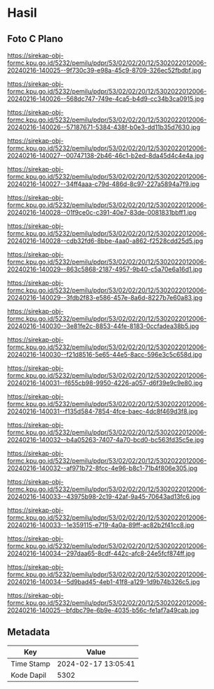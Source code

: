 # Hasil

## Foto C Plano

https://sirekap-obj-formc.kpu.go.id/5232/pemilu/pdpr/53/02/02/20/12/5302022012006-20240216-140025--9f730c39-e98a-45c9-8709-326ec52fbdbf.jpg

https://sirekap-obj-formc.kpu.go.id/5232/pemilu/pdpr/53/02/02/20/12/5302022012006-20240216-140026--568dc747-749e-4ca5-b4d9-cc34b3ca0915.jpg

https://sirekap-obj-formc.kpu.go.id/5232/pemilu/pdpr/53/02/02/20/12/5302022012006-20240216-140026--57187671-5384-438f-b0e3-dd11b35d7630.jpg

https://sirekap-obj-formc.kpu.go.id/5232/pemilu/pdpr/53/02/02/20/12/5302022012006-20240216-140027--00747138-2b46-46c1-b2ed-8da45d4c4e4a.jpg

https://sirekap-obj-formc.kpu.go.id/5232/pemilu/pdpr/53/02/02/20/12/5302022012006-20240216-140027--34ff4aaa-c79d-486d-8c97-227a5894a7f9.jpg

https://sirekap-obj-formc.kpu.go.id/5232/pemilu/pdpr/53/02/02/20/12/5302022012006-20240216-140028--01f9ce0c-c391-40e7-83de-0081831bbff1.jpg

https://sirekap-obj-formc.kpu.go.id/5232/pemilu/pdpr/53/02/02/20/12/5302022012006-20240216-140028--cdb32fd6-8bbe-4aa0-a862-f2528cdd25d5.jpg

https://sirekap-obj-formc.kpu.go.id/5232/pemilu/pdpr/53/02/02/20/12/5302022012006-20240216-140029--863c5868-2187-4957-9b40-c5a70e6a16d1.jpg

https://sirekap-obj-formc.kpu.go.id/5232/pemilu/pdpr/53/02/02/20/12/5302022012006-20240216-140029--3fdb2f83-e586-457e-8a6d-8227b7e60a83.jpg

https://sirekap-obj-formc.kpu.go.id/5232/pemilu/pdpr/53/02/02/20/12/5302022012006-20240216-140030--3e81fe2c-8853-44fe-8183-0ccfadea38b5.jpg

https://sirekap-obj-formc.kpu.go.id/5232/pemilu/pdpr/53/02/02/20/12/5302022012006-20240216-140030--f21d8516-5e65-44e5-8acc-596e3c5c658d.jpg

https://sirekap-obj-formc.kpu.go.id/5232/pemilu/pdpr/53/02/02/20/12/5302022012006-20240216-140031--f655cb98-9950-4226-a057-d6f39e9c9e80.jpg

https://sirekap-obj-formc.kpu.go.id/5232/pemilu/pdpr/53/02/02/20/12/5302022012006-20240216-140031--f135d584-7854-4fce-baec-4dc8f469d3f8.jpg

https://sirekap-obj-formc.kpu.go.id/5232/pemilu/pdpr/53/02/02/20/12/5302022012006-20240216-140032--b4a05263-7407-4a70-bcd0-bc563fd35c5e.jpg

https://sirekap-obj-formc.kpu.go.id/5232/pemilu/pdpr/53/02/02/20/12/5302022012006-20240216-140032--af971b72-8fcc-4e96-b8c1-71b4f806e305.jpg

https://sirekap-obj-formc.kpu.go.id/5232/pemilu/pdpr/53/02/02/20/12/5302022012006-20240216-140033--43975b98-2c19-42af-9a45-70643ad13fc6.jpg

https://sirekap-obj-formc.kpu.go.id/5232/pemilu/pdpr/53/02/02/20/12/5302022012006-20240216-140033--1e359115-e719-4a0a-89ff-ac82b2f41cc8.jpg

https://sirekap-obj-formc.kpu.go.id/5232/pemilu/pdpr/53/02/02/20/12/5302022012006-20240216-140034--297daa65-8cdf-442c-afc8-24e5fcf874ff.jpg

https://sirekap-obj-formc.kpu.go.id/5232/pemilu/pdpr/53/02/02/20/12/5302022012006-20240216-140034--5d9bad45-4eb1-41f8-a129-1d9b74b326c5.jpg

https://sirekap-obj-formc.kpu.go.id/5232/pemilu/pdpr/53/02/02/20/12/5302022012006-20240216-140025--bfdbc79e-6b9e-4035-b56c-fe1af7a49cab.jpg


## Metadata

| Key        | Value               |
| ---------- | ------------------- |
| Time Stamp | 2024-02-17 13:05:41 |
| Kode Dapil | 5302                |



